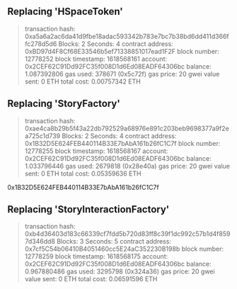 

   Replacing 'HSpaceToken'
   -----------------------
   > transaction hash:    0xa5a6a2ac6da41d9fbe18adac593342b783e7bc7b38bd6dd411d366ffc278d5d6
   > Blocks: 2            Seconds: 4
   > contract address:    0xBD97d4F8Cf68E33546b5ef71338851017ead1F2F
   > block number:        12778252
   > block timestamp:     1618568161
   > account:             0x2CEF62C91Dd92FC35f008D1d6Ed08EADF64306bc
   > balance:             1.087392806
   > gas used:            378671 (0x5c72f)
   > gas price:           20 gwei
   > value sent:          0 ETH
   > total cost:          0.00757342 ETH


   Replacing 'StoryFactory'
   ------------------------
   > transaction hash:    0xae4ca8b29b5f43a22db792529a68976e891c203beb9698377a9f2ea725c1d739
   > Blocks: 2            Seconds: 4
   > contract address:    0x1B32D5E624FEB440114B33E7bAbA161b26fC1C7f
   > block number:        12778255
   > block timestamp:     1618568167
   > account:             0x2CEF62C91Dd92FC35f008D1d6Ed08EADF64306bc
   > balance:             1.033796446
   > gas used:            2679818 (0x28e40a)
   > gas price:           20 gwei
   > value sent:          0 ETH
   > total cost:          0.05359636 ETH

0x1B32D5E624FEB440114B33E7bAbA161b26fC1C7f

   Replacing 'StoryInteractionFactory'
   -----------------------------------
   > transaction hash:    0xb4d36403d183c66339cf7fdd5b720d83ff8c39f1dc992c57b1d4f8597d346dd8
   > Blocks: 3            Seconds: 5
   > contract address:    0x7cf5C54b06410B4051460cc5E24aC352230B198b
   > block number:        12778259
   > block timestamp:     1618568175
   > account:             0x2CEF62C91Dd92FC35f008D1d6Ed08EADF64306bc
   > balance:             0.967880486
   > gas used:            3295798 (0x324a36)
   > gas price:           20 gwei
   > value sent:          0 ETH
   > total cost:          0.06591596 ETH
